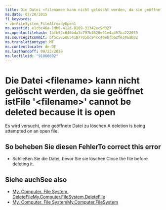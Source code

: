 ```yaml
---
title: Die Datei <filename> kann nicht gelöscht werden, da sie geöffnet ist
ms.date: 07/20/2015
f1_keywords:
- vbrFileSystem_FileAlreadyOpen1
ms.assetid: e1cbc46a-1db0-412d-8109-31342ec9d327
ms.openlocfilehash: 1bfb54c046bda3c797b4620e51e4a457ba222055
ms.sourcegitcommit: bf5c5850654187705bc94cc40ebfb62fe346ab02
ms.translationtype: MT
ms.contentlocale: de-DE
ms.lasthandoff: 09/23/2020
ms.locfileid: "91060692"
---
```

# <a name="file-filename-cannot-be-deleted-because-it-is-open"></a><span data-ttu-id="9c448-102">Die Datei \<filename> kann nicht gelöscht werden, da sie geöffnet ist</span><span class="sxs-lookup"><span data-stu-id="9c448-102">File '\<filename>' cannot be deleted because it is open</span></span>

<span data-ttu-id="9c448-103">Es wird versucht, eine geöffnete Datei zu löschen.</span><span class="sxs-lookup"><span data-stu-id="9c448-103">A deletion is being attempted on an open file.</span></span>  
  
## <a name="to-correct-this-error"></a><span data-ttu-id="9c448-104">So beheben Sie diesen Fehler</span><span class="sxs-lookup"><span data-stu-id="9c448-104">To correct this error</span></span>  
  
- <span data-ttu-id="9c448-105">Schließen Sie die Datei, bevor Sie sie löschen.</span><span class="sxs-lookup"><span data-stu-id="9c448-105">Close the file before deleting it.</span></span>  
  
## <a name="see-also"></a><span data-ttu-id="9c448-106">Siehe auch</span><span class="sxs-lookup"><span data-stu-id="9c448-106">See also</span></span>

- [<span data-ttu-id="9c448-107">My. Computer. File System. DeleteFile</span><span class="sxs-lookup"><span data-stu-id="9c448-107">My.Computer.FileSystem.DeleteFile</span></span>](xref:Microsoft.VisualBasic.FileIO.FileSystem.DeleteFile%2A)
- [<span data-ttu-id="9c448-108">My. Computer. File System</span><span class="sxs-lookup"><span data-stu-id="9c448-108">My.Computer.FileSystem</span></span>](xref:Microsoft.VisualBasic.FileIO.FileSystem)
